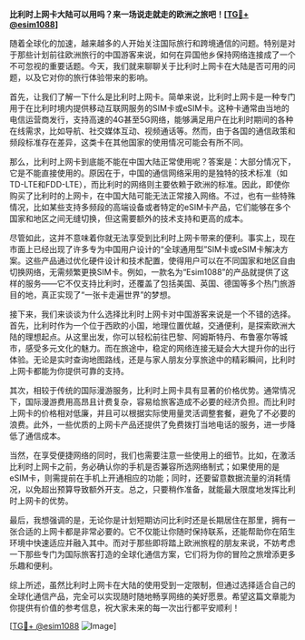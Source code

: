 **比利时上网卡大陆可以用吗？来一场说走就走的欧洲之旅吧！[[TG💪+ @esim1088](https://t.me/s/esim1088)]**

随着全球化的加速，越来越多的人开始关注国际旅行和跨境通信的问题。特别是对于那些计划前往欧洲旅行的中国游客来说，如何在异国他乡保持网络连接成了一个不可忽视的重要话题。今天，我们就来聊聊关于比利时上网卡在大陆是否可用的问题，以及它对你的旅行体验带来的影响。

首先，让我们了解一下什么是比利时上网卡。简单来说，比利时上网卡是一种专门用于在比利时境内提供移动互联网服务的SIM卡或eSIM卡。这种卡通常由当地的电信运营商发行，支持高速的4G甚至5G网络，能够满足用户在比利时期间的各种在线需求，比如导航、社交媒体互动、视频通话等。然而，由于各国的通信政策和频段标准存在差异，这类卡在其他国家的使用情况可能会有所不同。

那么，比利时上网卡到底能不能在中国大陆正常使用呢？答案是：大部分情况下，它是不能直接使用的。原因在于，中国的通信网络采用的是独特的技术标准（如TD-LTE和FDD-LTE），而比利时的网络则主要依赖于欧洲的标准。因此，即使你购买了比利时的上网卡，在中国大陆可能无法正常接入网络。不过，也有一些特殊情况，比如某些支持多频段的高端设备或者特定的eSIM卡产品，它们能够在多个国家和地区之间无缝切换，但这需要额外的技术支持和更高的成本。

尽管如此，这并不意味着你就无法享受到比利时上网卡带来的便利。事实上，现在市面上已经出现了许多专为中国用户设计的“全球通用型”SIM卡或eSIM卡解决方案。这些产品通过优化硬件设计和技术配置，使得用户可以在不同国家和地区自由切换网络，无需频繁更换SIM卡。例如，一款名为“Esim1088”的产品就提供了这样的服务——它不仅支持比利时，还覆盖了包括美国、英国、德国等多个热门旅游目的地，真正实现了“一张卡走遍世界”的梦想。

接下来，我们来谈谈为什么选择比利时上网卡对中国游客来说是一个不错的选择。首先，比利时作为一个位于西欧的小国，地理位置优越，交通便利，是探索欧洲大陆的理想起点。从这里出发，你可以轻松前往巴黎、阿姆斯特丹、布鲁塞尔等城市，感受多元文化的魅力。而在旅途中，稳定的网络连接无疑会大大提升你的出行体验。无论是实时查询地图路线，还是与家人朋友分享旅途中的精彩瞬间，比利时上网卡都能为你提供可靠的支持。

其次，相较于传统的国际漫游服务，比利时上网卡具有显著的价格优势。通常情况下，国际漫游费用高昂且计费复杂，容易给旅客造成不必要的经济负担。而比利时上网卡的价格相对低廉，并且可以根据实际使用量灵活调整套餐，避免了不必要的浪费。此外，一些优质的上网卡产品还提供了免费拨打当地电话的服务，进一步降低了通信成本。

当然，在享受便捷网络的同时，我们也需要注意一些使用上的细节。比如，在激活比利时上网卡之前，务必确认你的手机是否兼容所选网络制式；如果使用的是eSIM卡，则需提前在手机上开通相应的功能；同时，还要留意数据流量的消耗情况，以免超出预算导致额外开支。总之，只要稍作准备，就能最大限度地发挥比利时上网卡的优势。

最后，我想强调的是，无论你是计划短期访问比利时还是长期居住在那里，拥有一张合适的上网卡都是非常必要的。它不仅能让你随时保持联系，还能帮助你在陌生环境中快速适应并融入其中。而对于那些即将踏上欧洲旅程的朋友来说，不妨考虑一下那些专门为国际旅客打造的全球化通信方案，它们将为你的冒险之旅增添更多乐趣和便利。

综上所述，虽然比利时上网卡在大陆的使用受到一定限制，但通过选择适合自己的全球化通信产品，完全可以实现随时随地畅享网络的美好愿景。希望这篇文章能为你提供有价值的参考信息，祝大家未来的每一次出行都平安顺利！

[[TG💪+ @esim1088](https://t.me/s/esim1088) ![Image](https://i.postimg.cc/4NQfJmqS/Snipaste-2025-05-13-00-14-12.png)]